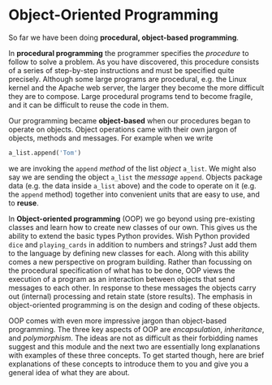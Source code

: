 # Object-Oriented Programming

So far we have been doing **procedural, object-based programming**.

In **procedural programming** the programmer specifies
the _procedure_ to follow to solve a problem. As you have discovered,
this procedure consists of a series of step-by-step instructions and
must be specified quite precisely. Although some large programs are
procedural, e.g. the Linux kernel and the Apache web server, the larger
they become the more difficult they are to compose. Large procedural
programs tend to become fragile, and it can be difficult to reuse the
code in them.

Our programming became **object-based** when our procedures began to
operate on objects. Object operations came with their own jargon of
objects, methods and messages. For example when we write

```python
a_list.append('Tom')
```

we are invoking the `append` _method_ of the list _object_ `a_list`. We
might also say we are sending the
object `a_list` the _message_ `append`. Objects package data (e.g. the
data inside `a_list` above) and the code to operate on it (e.g.
the `append` method) together into convenient units that are easy to
use, and to **reuse**.

In **Object-oriented programming** (OOP) we go beyond using pre-existing
classes and learn how to create new classes of our own. This gives us
the ability to extend the basic types Python provides. Wish Python
provided `dice` and `playing_cards` in addition to numbers and strings? Just
add them to the language by defining new classes for each. Along with
this ability comes a new perspective on program building. Rather than
focussing on the procedural specification of what has to be done, OOP
views the execution of a program as an interaction between objects that
send messages to each other. In response to these messages the objects
carry out (internal) processing and retain state (store results). The
emphasis in object-oriented programming is on the design and coding of
these objects.

OOP comes with even more impressive jargon than object-based
programming. The three key aspects of OOP
are _encapsulation_, _inheritance_, and _polymorphism_. The ideas are not
as difficult as their forbidding names suggest and this module and the
next two are essentially long explanations with examples of these three
concepts. To get started though, here are brief explanations of these
concepts to introduce them to you and give you a general idea of what
they are about.
